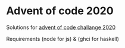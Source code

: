 
# Advent of code 2020

Solutions for [advent of code challange 2020](https://adventofcode.com/2020)

Requirements (node for js) & (ghci for haskell)
